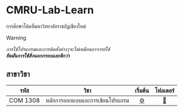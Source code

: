 # CMRU-Lab-Learn

การศึกษาโค้ดที่มหาวิทยาลัยราชภัฏเชียงใหม่

> [!WARNING]
> _การใช้โปรแกรมและการติดตั้งต่างๆจะไม่เหมือนอาจารย์ใช้_<br>
> ***ยึดมั่นการใช้สิ่งนอกกรอบและดีกว่า***

## สาขาวิชา

|   รหัส   |              วิชา               |           เริ่มต้น           |      โฟลเดอร์       |
| :------: | :-----------------------------: | :--------------------------: | :-----------------: |
| COM 1308 | หลักการออกแบบและการเขียนโปรแกรม | [⚙️](./COM%201308/README.md) | [📁](./COM%201308/) |
